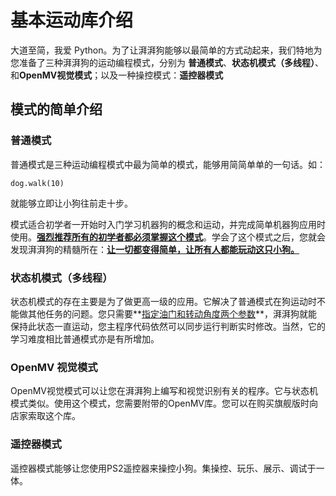 # 基本运动库介绍



大道至简，我爱 Python。为了让湃湃狗能够以最简单的方式动起来，我们特地为您准备了三种湃湃狗的运动编程模式，分别为 **普通模式**、**状态机模式（多线程）**、和**OpenMV视觉模式**；以及一种操控模式：**遥控器模式**



## 模式的简单介绍

### 普通模式

普通模式是三种运动编程模式中最为简单的模式，能够用简简单单的一句话。如：

```
dog.walk(10)
```

就能够立即让小狗往前走十步。

  模式适合初学者一开始时入门学习机器狗的概念和运动，并完成简单机器狗应用时使用。**<u>强烈推荐所有的初学者都必须掌握这个模式</u>**。学会了这个模式之后，您就会发现湃湃狗的精髓所在：**<u>让一切都变得简单，让所有人都能玩动这只小狗。</u>**



### 状态机模式（多线程）

  状态机模式的存在主要是为了做更高一级的应用。它解决了普通模式在狗运动时不能做其他任务的问题。您只需要**<u>指定油门和转动角度两个参数</u>**，湃湃狗就能保持此状态一直运动，您主程序代码依然可以同步运行判断实时修改。当然，它的学习难度相比普通模式亦是有所增加。



### OpenMV 视觉模式

  OpenMV视觉模式可以让您在湃湃狗上编写和视觉识别有关的程序。它与状态机模式类似。使用这个模式，您需要附带的OpenMV库。您可以在购买旗舰版时向店家索取这个库。



### 遥控器模式

遥控器模式能够让您使用PS2遥控器来操控小狗。集操控、玩乐、展示、调试于一体。